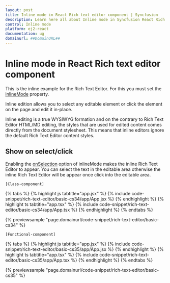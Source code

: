 ```yaml
---
layout: post
title: Inline mode in React Rich text editor component | Syncfusion
description: Learn here all about Inline mode in Syncfusion React Rich text editor component of Syncfusion Essential JS 2 and more.
control: Inline mode 
platform: ej2-react
documentation: ug
domainurl: ##DomainURL##
---
```


# Inline mode in React Rich text editor component

This is the inline example for the Rich Text Editor. For this you must set the [inlineMode](https://ej2.syncfusion.com/react/documentation/api/rich-text-editor/#inlinemode) property.

Inline edition allows you to select any editable element or click the element on the page and edit it in-place.

Inline editing is a true WYSIWYG formation and on the contrary to Rich Text Editor HTML/MD editing, the styles that are used for edited content comes directly from the document stylesheet. This means that inline editors ignore the default Rich Text Editor content styles.

## Show on select/click

Enabling the [onSelection](https://ej2.syncfusion.com/react/documentation/api/rich-text-editor/inlineMode/#onselection) option of inlineMode makes the inline Rich Text Editor to appear.  You can select the text in the editable area otherwise the inline Rich Text Editor will be appear once click into the editable area.

`[Class-component]`

{% tabs %}
{% highlight js tabtitle="app.jsx" %}
{% include code-snippet/rich-text-editor/basic-cs34/app/App.jsx %}
{% endhighlight %}
{% highlight ts tabtitle="app.tsx" %}
{% include code-snippet/rich-text-editor/basic-cs34/app/App.tsx %}
{% endhighlight %}
{% endtabs %}

 {% previewsample "page.domainurl/code-snippet/rich-text-editor/basic-cs34" %}

`[Functional-component]`

{% tabs %}
{% highlight js tabtitle="app.jsx" %}
{% include code-snippet/rich-text-editor/basic-cs35/app/App.jsx %}
{% endhighlight %}
{% highlight ts tabtitle="app.tsx" %}
{% include code-snippet/rich-text-editor/basic-cs35/app/App.tsx %}
{% endhighlight %}
{% endtabs %}

 {% previewsample "page.domainurl/code-snippet/rich-text-editor/basic-cs35" %}
